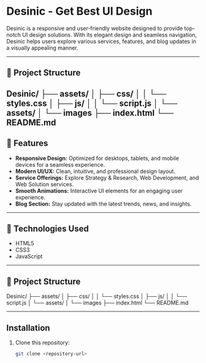 # Desinic - Get Best UI Design  

Desinic is a responsive and user-friendly website designed to provide top-notch UI design solutions. With its elegant design and seamless navigation, Desinic helps users explore various services, features, and blog updates in a visually appealing manner.

---

## 📂 Project Structure  
Desinic/
├── assets/
│   ├── css/
│   │   └── styles.css
│   ├── js/
│   │   └── script.js
│   └── assets/
│       └── images
├── index.html
└── README.md
---

## 🌟 Features  

- **Responsive Design:** Optimized for desktops, tablets, and mobile devices for a seamless experience.  
- **Modern UI/UX:** Clean, intuitive, and professional design layout.  
- **Service Offerings:** Explore Strategy & Research, Web Development, and Web Solution services.  
- **Smooth Animations:** Interactive UI elements for an engaging user experience.  
- **Blog Section:** Stay updated with the latest trends, news, and insights.  

---

## 🚀 Technologies Used  

- HTML5
- CSS3
- JavaScript
---

## 📂 Project Structure  
Desinic/
├── assets/
│   ├── css/
│   │   └── styles.css
│   ├── js/
│   │   └── script.js
│   └── assets/
│       └── images
├── index.html
└── README.md

---
## Installation
1. Clone this repository:
   ```bash
   git clone <repository-url>

